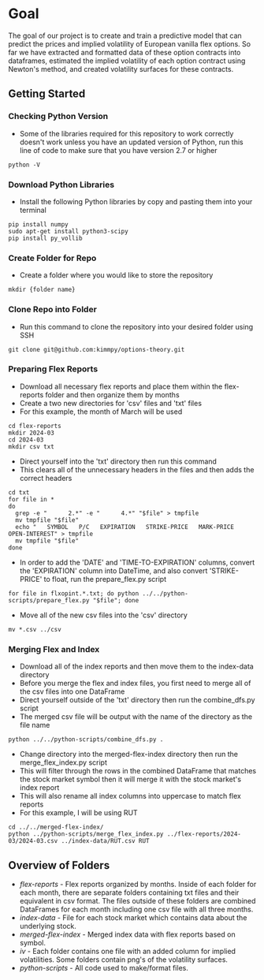 # Goal
The goal of our project is to create and train a predictive model that can predict the prices and implied volatility of European vanilla flex options. So far we have extracted and formatted data of these option contracts into dataframes, estimated the implied volatility of each option contract using Newton's method, and created volatility surfaces for these contracts.
## Getting Started
### Checking Python Version
* Some of the libraries required for this repository to work correctly doesn't work unless you have an updated version of Python, run this line of code to make sure that you have version 2.7 or higher
```
python -V
```
### Download Python Libraries
* Install the following Python libraries by copy and pasting them into your terminal
```
pip install numpy
sudo apt-get install python3-scipy
pip install py_vollib
```
### Create Folder for Repo
* Create a folder where you would like to store the repository
```
mkdir {folder name}
```
### Clone Repo into Folder
* Run this command to clone the repository into your desired folder using SSH
```
git clone git@github.com:kimmpy/options-theory.git
```
### Preparing Flex Reports
* Download all necessary flex reports and place them within the flex-reports folder and then organize them by months
* Create a two new directories for 'csv' files and 'txt' files
* For this example, the month of March will be used
```
cd flex-reports
mkdir 2024-03
cd 2024-03
mkdir csv txt
```
* Direct yourself into the 'txt' directory then run this command
* This clears all of the unnecessary headers in the files and then adds the correct headers
```
cd txt
for file in *
do
  grep -e "      2.*" -e "      4.*" "$file" > tmpfile
  mv tmpfile "$file"
  echo "   SYMBOL   P/C   EXPIRATION   STRIKE-PRICE   MARK-PRICE   OPEN-INTEREST" > tmpfile
  mv tmpfile "$file"
done
```
* In order to add the 'DATE' and 'TIME-TO-EXPIRATION' columns, convert the 'EXPIRATION' column into DateTime, and also convert 'STRIKE-PRICE' to float, run the prepare_flex.py script
```
for file in flxopint.*.txt; do python ../../python-scripts/prepare_flex.py "$file"; done
```
* Move all of the new csv files into the 'csv' directory
```
mv *.csv ../csv
```
### Merging Flex and Index
* Download all of the index reports and then move them to the index-data directory
* Before you merge the flex and index files, you first need to merge all of the csv files into one DataFrame
* Direct yourself outside of the 'txt' directory then run the combine_dfs.py script
* The merged csv file will be output with the name of the directory as the file name
```
python ../../python-scripts/combine_dfs.py .
```
* Change directory into the merged-flex-index directory then run the merge_flex_index.py script
* This will filter through the rows in the combined DataFrame that matches the stock market symbol then it will merge it with the stock market's index report
* This will also rename all index columns into uppercase to match flex reports
* For this example, I will be using RUT
```
cd ../../merged-flex-index/
python ../python-scripts/merge_flex_index.py ../flex-reports/2024-03/2024-03.csv ../index-data/RUT.csv RUT
```
## Overview of Folders
* *flex-reports* - Flex reports organized by months. Inside of each folder for each month, there are separate folders containing txt files and their equivalent in csv format. The files outside of these folders are combined DataFrames for each month including one csv file with all three months.
* *index-data* - File for each stock market which contains data about the underlying stock.
* *merged-flex-index* - Merged index data with flex reports based on symbol.
* *iv* - Each folder contains one file with an added column for implied volatilities. Some folders contain png's of the volatility surfaces.
* *python-scripts* - All code used to make/format files.
